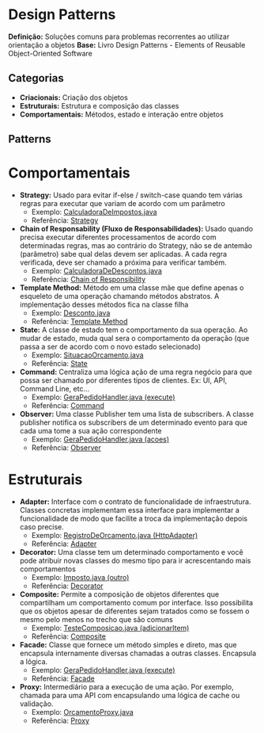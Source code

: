 # Design Patterns

**Definição:** Soluções comuns para problemas recorrentes ao utilizar orientação a objetos
**Base:** Livro Design Patterns - Elements of Reusable Object-Oriented Software

## Categorias

- **Criacionais:** Criação dos objetos
- **Estruturais:** Estrutura e composição das classes
- **Comportamentais:** Métodos, estado e interação entre objetos

## Patterns

# Comportamentais

- **Strategy:** Usado para evitar if-else / switch-case quando tem várias regras para executar que variam de acordo com um parâmetro
  - Exemplo: [CalculadoraDeImpostos.java](https://github.com/fabiopsouza/learning-design-patterns/blob/main/loja/src/br/com/loja/alura/imposto/CalculadoraDeImpostos.java)
  - Referência: [Strategy](https://refactoring.guru/pt-br/design-patterns/strategy)
- **Chain of Responsability (Fluxo de Responsabilidades):** Usado quando precisa executar diferentes processamentos de acordo com determinadas regras, mas ao contrário do Strategy, não se de antemão (parâmetro) sabe qual delas devem ser aplicadas. A cada regra verificada, deve ser chamado a próxima para verificar também. 
  - Exemplo: [CalculadoraDeDescontos.java](https://github.com/fabiopsouza/learning-design-patterns/blob/main/loja/src/br/com/loja/alura/desconto/CalculadoraDeDescontos.java)
  - Referência: [Chain of Responsibility](https://refactoring.guru/design-patterns/chain-of-responsibility)
- **Template Method:** Método em uma classe mãe que define apenas o esqueleto de uma operação chamando métodos abstratos. A implementação desses métodos fica na classe filha
	- Exemplo: [Desconto.java](https://github.com/fabiopsouza/learning-design-patterns/blob/main/loja/src/br/com/loja/alura/desconto/Desconto.java)
	- Referência: [Template Method](https://refactoring.guru/pt-br/design-patterns/template-method)
- **State:** A classe de estado tem o comportamento da sua operação. Ao mudar de estado, muda qual sera o comportamento da operação (que passa a ser de acordo com o novo estado selecionado)
	- Exemplo: [SituacaoOrcamento.java](https://github.com/fabiopsouza/learning-design-patterns/blob/main/loja/src/br/com/loja/alura/orcamento/situacao/SituacaoOrcamento.java)
	- Referência: [State](https://refactoring.guru/pt-br/design-patterns/state)
- **Command:** Centraliza uma lógica ação de uma regra negócio para que possa ser chamado por diferentes tipos de clientes. Ex: UI, API, Command Line, etc...
	- Exemplo: [GeraPedidoHandler.java (execute)](https://github.com/fabiopsouza/learning-design-patterns/blob/main/loja/src/br/com/loja/alura/pedido/GeraPedidoHandler.java)
	- Referência: [Command](https://refactoring.guru/pt-br/design-patterns/command)
- **Observer:** Uma classe Publisher tem uma lista de subscribers. A classe publisher notifica os subscribers de um determinado evento para que cada uma tome a sua ação correspondente
	- Exemplo: [GeraPedidoHandler.java (acoes)](https://github.com/fabiopsouza/learning-design-patterns/blob/main/loja/src/br/com/loja/alura/pedido/GeraPedidoHandler.java)
	- Referência: [Observer](https://refactoring.guru/pt-br/design-patterns/observer)

# Estruturais

- **Adapter:** Interface com o contrato de funcionalidade de infraestrutura. Classes concretas implementam essa interface para implementar a funcionalidade de modo que facilite a troca da implementação depois caso precise.
	- Exemplo: [RegistroDeOrcamento.java (HttpAdapter)](https://github.com/fabiopsouza/learning-design-patterns/blob/main/loja/src/br/com/loja/alura/orcamento/RegistroDeOrcamento.java)
	- Referência: [Adapter](https://refactoring.guru/pt-br/design-patterns/adapter)
- **Decorator:** Uma classe tem um determinado comportamento e você pode atribuir novas classes do mesmo tipo para ir acrescentando mais comportamentos
	- Exemplo: [Imposto.java (outro)](https://github.com/fabiopsouza/learning-design-patterns/blob/main/loja/src/br/com/loja/alura/imposto/Imposto.java)
	- Referência: [Decorator](https://refactoring.guru/pt-br/design-patterns/decorator)
- **Composite:** Permite a composição de objetos diferentes que compartilham um comportamento comum por interface. Isso possibilita que os objetos apesar de diferentes sejam tratados como se fossem o mesmo pelo menos no trecho que são comuns
	- Exemplo: [TesteComposicao.java (adicionarItem)](https://github.com/fabiopsouza/learning-design-patterns/blob/main/loja/src/br/com/loja/alura/TesteComposicao.java)
	- Referência: [Composite](https://refactoring.guru/pt-br/design-patterns/composite)
- **Facade:** Classe que fornece um método simples e direto, mas que encapsula internamente diversas chamadas a outras classes. Encapsula a lógica.
	- Exemplo: [GeraPedidoHandler.java (execute)](https://github.com/fabiopsouza/learning-design-patterns/blob/main/loja/src/br/com/loja/alura/pedido/GeraPedidoHandler.java)
	- Referência: [Facade](https://refactoring.guru/pt-br/design-patterns/facade)
- **Proxy:** Intermediário para a execução de uma ação. Por exemplo, chamada para uma API com encapsulando uma lógica de cache ou validação.
	- Exemplo: [OrcamentoProxy.java](https://github.com/fabiopsouza/learning-design-patterns/blob/main/loja/src/br/com/loja/alura/orcamento/situacao/OrcamentoProxy.java)
	- Referência: [Proxy](https://refactoring.guru/pt-br/design-patterns/proxy)

